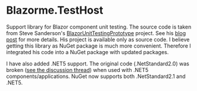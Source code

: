 # Blazorme.TestHost
Support library for Blazor component unit testing. The source code is taken from Steve Sanderson's [BlazorUnitTestingPrototype](https://github.com/SteveSandersonMS/BlazorUnitTestingPrototype) project. See his [blog post](https://blog.stevensanderson.com/2019/08/29/blazor-unit-testing-prototype/
) for more details. His project is available only as source code. I believe getting this library as NuGet package is much more convenient. Therefore I integrated his code into a NuGet package with updated packages. 

I have also added .NET5 support. The original code (.NetStandard2.0) was broken ([see the discussion thread](https://github.com/dotnet/aspnetcore/issues/25727)) when used with .NET5 components/applications. NuGet now supports both .NetStandard2.1 and .NET5.


